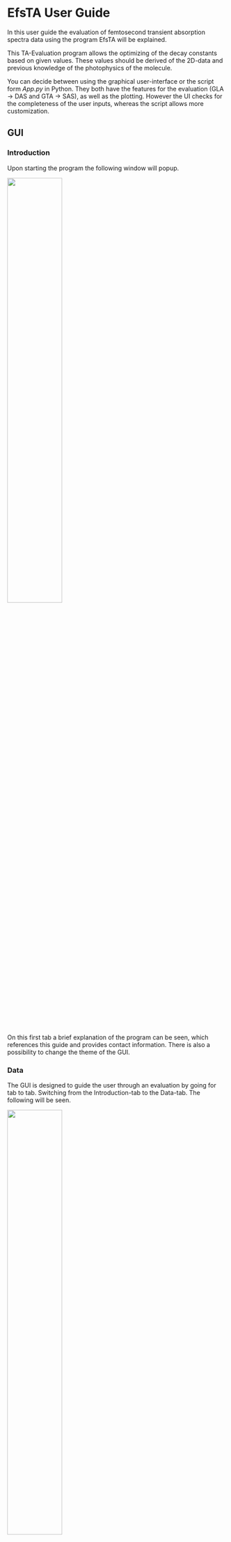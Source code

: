 # **EfsTA User Guide**

In this user guide the evaluation of femtosecond transient absorption spectra data using the program EfsTA will be explained.

This TA-Evaluation program allows the optimizing of the decay constants based on given values. These values should be derived of the 2D-data and previous knowledge of the photophysics of the molecule.

You can decide between using the graphical user-interface or the script form *App.py* in Python. They both have the features for the evaluation (GLA -> DAS and GTA -> SAS), as well as the plotting. However the UI checks for the completeness of the user inputs, whereas the script allows more customization.

## GUI

### Introduction

Upon starting the program the following window will popup. 

<img src="/images/GUI/Introduction.png" width="50%"/>

On this first tab a brief explanation of the program can be seen, which references this guide and provides contact information. There is also a possibility to change the theme of the GUI.

### Data

The GUI is designed to guide the user through an evaluation by going for tab to tab. Switching from the Introduction-tab to the Data-tab. The following will be seen.

<img src="/images/GUI/Data.png" width="50%"/> <img src="/images/GUI/Data WI.png" width="50%"/>

Here the evaluation process starts. The first step is to provide the program with the directory, where the data for the evaluation is located. To provide the data simply copy and past the directory in the designated text field or click the Browse-Button to choose the directory via a directory dialog.

Note that the program only recognizes data in the form of three separate .txt-files for the wavelengths, delays and measured absorption ending with lambda.txt,delay.txt and spectra.txt respectively. 

If a directory is selected which was previously use to evaluate data the inputs made for the previous evaluation will be restored. To clear out all these inputs in case completely different parameters should  be used, the Clear Cache-Button will delete all inputs.

If the directory is a new one with a fresh set of data all input fields will be empty. The data can be shaped if required. The wavelength and time domain can be specified by providing upper and lower limits e.g. if artifacts around time 0 are a problem the lower bound for the delay values can be set to 0.4, so that only the data starting from 0.4 ps will be used. Additionally if the data was meassured in ODU but should be displayed as mOUD a data multiplier can be set e.g. 1000. These parameters are all optional and can be left empty.

After providing the data and shaping it the next step is to decide if the data should be analysed using global liftime analysis or global target analysis. Typically the first step is to use global lifetime analysis.

### Global Lifetime Analysis (GLA)

Going to the GLA-tab the following will be seen.

<img src="/images/GUI/GLA.png" width="50%"/> <img src="/images/GUI/GLA WI.png" width="50%"/>

Utilizing this model the spectrum will be treated as a collection of multiple parallel expoential decays.

First of the GLA-Button needs to be clicked, so that the program knows to use this model for the evaluation.
After that lifetimes for the different species need to be set, since this program relies on initial guesses by the user. A priori knowlegde or guesses about the amount of forming species during the irradiation and an approximate lifetime for each species is necessary. All lifetimes input need to be separated by a comma and depending on if they are to be optimized need to be input in the variable or fixed text fields respectively.

If the measured photochemical process involves for example the different species with two of them having lifetimes in the lower picosecond range and the third having a lifetime greater than the timeframe of the proccess. The two picosecond lifetimes should be input as variable lifetime values and the longer one as a fixed value since it does not contribute in a meaningful way to the spectrum.????

Lastly for the minimization of the Chi-Square-function different algorithms can be selected where the local minimizer Nelder-Mead is the standard but there are also global options with ampgo and basinhoppin which will take a bit longer.

If even more a priori knowledge is available global target analysis can be used.

### Global Target Analysis (GTA)

Going to the GTA-tab the following can be seen.

<img src="/images/GUI/GTA.png" width="50%"/> <img src="/images/GUI/GTA WI.png" width="50%"/>

Here the kinetic models on which the analysis is based can be input in three different ways. 

**Preset Models**

Firstly via the option "Preset Model" one of eight preimplemented kinectic models can be selected for the analysis. The available models are as follows.

The first two models are generic consecutive models with no branching.

- *Model 1* A generic consecutive model with no spefic limitation for the amount of species. In this model the last species will decay back to the ground state.

- *Model 2* A generic consecutive model with no spefic limitation for the amount of species. In this model the last species will **not** decay back to the ground state.

The last six models are consecutive models for a set amount of species with branching processes.

- *Model 3* A -> B -> C -> D; B -> D

- *Model 4* A -> B -> C -> D -> E; B -> E

- *Model 5* A -> B -> C -> D -> E; C -> E

- *Model 6* A -> B -> C -> D -> E -> F; C -> F

- *Model 7* A -> B; A -> C

- *Model 8* A -> B ; B -> C ; B -> D

After selecting a model the lifetimes for the species need to be set. For each transition or "->" there has to be one lifetime. So for Model 3 four lifetimes are required. Optionally for each of these lifetimes bounds can be set, so that during the optimization the values stay inside of a certain interval. If for example there are three lifetimes but the last one should never go below 200 the input for the lower bounds would be ",,200". Since the first two lifetimes don't need a lower limit they will be left empty and separated by a comma. The same goes for the input of the upper bounds.

**Custom Models**

Should the eight provided models not suffice the option "Custom Model" can be selected. This option allows the user to input their own kinetic model just by providing the program with a "reaction equation". The input for the equation should look as follows.

The custom models are limited to a maximum of 26 species. Each species needs to be denoted with a capital letter from A to Z. If one species decays back to the ground state the non capital letter v (for void) may be used. A decay into the ground state only has to be declared once per species. The equation can be written with arrows (A->B->C->v) or for faster input without the arrows (ABCv). The important thing is to keep them in the order of the transitions. The letters need to be selected in alphabetical order. For example if there are only the species the letters used need to be A,B and C **not** F,X and Q. For branching or transitions back to previos species start a new subequation by separation with a ";". For example given the following transitions:

<img src="/images/tooltips/reaction example.png" width="30%"/>

the input for the eqaution would be:

A->B->C->v;B->A;A->C or ABCv;BA;AC.

These custom models can be saved for later use or deleted if no longer of interest.

The input of the lifetimes and their bounds work in the same way they work for the "Preset Models".

**Custom Matrix**

Lastly for more advanced users it is also possible to input a transition matrix directly. For this select the "Custom Matrix" option and enter the size of the matrix. The size corresponds to the amount of species. After that click the Open Table-Button. A new window will pop up with a table where the lifetimes can be input directly.

<img src="/images/GUI/Table.png" width="30%"/> <img src="/images/GUI/Table WI.png" width="30%"/>

Given the following transitions:

<img src="/images/tooltips/reaction example.png" width="30%"/>

the input for the matrix should look like this:

<img src="/images/tooltips/matrix example.png" width="30%"/>

The matrix can be divided in three major parts. The main diagonal, the triangle above the main diagonal and the triangle below it. On the main diagonal the loss or decay of the corresponding species is described. The upper triangle describes the regain or repopulation of previous species. The lower triangle describes the gain or population of following species.

More specific the positions in the matrix always describe the relationship or rather the dependance of the species in the row from the species in the column. For example the position highlighted in blue in the upper triangle describes the dependence of species B from species C. The "reaction equation" shows that there is no transition from species C back to species B so the position is left empty or the input is zero. The position highlighted in red on the main diagonal shows the decay of species A. In the "reaction equation" there are two transitions from species A to another species in other words two ways for species A to lose population. Once through a transition to species B which occurs after a lifetime of τ<sub>1</sub> and once through a transition directly to species C a lifetime of τ<sub>5</sub> so the overall decay of species A is described by the negative sum of those lifetimes, since the transitions result in loss of population.

After all inputs are made the matrix can be saved and in after setting the plotting details the program can be executed.

### Plotting

With the selection of the analysis method the last thing left to do is to select if the raw and or fitted data should be plotted. EfsTA provides a variety of different plots.

<img src="/images/GUI/Plotting.png" width="50%"/> <img src="/images/GUI/Plotting WI.png" width="50%"/>

**Plot Choices**

- *Delay Slices (ΔA/λ)*: Specified slices through the time domain will be shown as a plot of the absorption change against the wavelengths. (Will only be shown if delays are provided.)

<img src="/images/example plots/ex_timeslice.png" width="30%"/>

- *Wavelength Slices (t/ΔA)*: Specified slices through the wavelength domain will be shown as a plot of the delay against the absorption change. (Will only be shown if wavelengths are provided.)

<img src="/images/example plots/ex_waveslice.png" width="30%"/>

- *Heatmap*: The threedimensional data will be shown as a heatmap.

<img src="/images/example plots/ex_heatmap.png" width="30%"/>

- *All in One*: This plot shows the delay slices, wavelength slices and the heatmap next to eachother in a single image.

<img src="/images/example plots/ex_all.png" width="30%"/>

- *Concentrations (c/t)*: This plot displays the concentration development of each species by plotting the concentration against the delay.

<img src="/images/example plots/ex_concentrations.png" width="30%"/>

- *DAS/SAS(ΔA/λ)*: Depending on the evaluation method the decay associated spectra (for GLA) or the species associated spectra (for GTA) will be shown as plots of the absorption change against the wavelength.

<img src="/images/example plots/ex_DASSAS.png" width="30%"/>

- *Residuals*: Displays the residuals as a heatmap.

<img src="/images/example plots/ex_residuals.png" width="30%"/>

- *3D Contour*: Displays the data as an interactive 3D contour plot.

<img src="/images/example plots/ex_3D.png" width="30%"/>

**Plot Settings**

For some Plots other parameters need to be set.

- *Delay Slices*: Specific delays for the Delay Slices Plot.

- *Wavelength Slices*: Specific wavelengths for the Wavelength Slices Plot.

- *Contour Lines*: A value characterizing the number of lines shown in the heatmap, higher values show more lines. If not changed will be set to 20.

### Input Confirmation

After all plotting settings are done the program is ready to be executed. 

<img src="/images/GUI/Input Confirmation.png" width="50%"/> <img src="/images/GUI/Input Confirmation WI.png" width="50%"/>

On the Input Confirmation-tab all inputs given by the user will be displayed, so that they can be checked one last time. If everything is as it should be the program can be started by clicking the Confirm-Button.

### Results

The resulting plots and the evalutaion results and other fit statistics will be displayed in different popup windows after the evalutaions. In addition to that all plots and results will be saved in a new folder in the data directory called "evaluation". After closing the program the inputs will also be saved in the data directory and reloaded if the directory will be selected another time.

## Script

The general features of the GUI are also included in the script, although there are less settings regarding the plotting of single plots. However, this can be easily customized and will be explained at the end of this chapter.

### General settings

At the top of the script, the general settings will be found.

<img src="/images/script/settings.png" width="50%"/>

First, the `directory` to the folder containing the data needs to be provided. Files with the following names will be recognized:
> `/...lambda.txt` contains the wavelengths/nm,
> `/...delays.txt` contains the delays/ps,
> `/...spectra.txt` contains the absorption change.

Then the evaluation `model` can be selected. GLA will be used for `0`, for the GTA one of the eight preimplemented models `1`-`8` can be selected or `"custom"` for a custom matrix.

<img src="/images/script/models.png" width="50%"/>

The next settings are `w_bounds` and `d_bounds` which are the `[lower, upper]` bound for the `wavelengths` and `delays` where the original data will be cut off. If the data should not be cut the bounds can be set as 'None'.

The variables `orig`, `fit` and `resi` affect which plots of the original and fitted data will be plotted.

Options for `orig`:

- `0`: no plot will be generated

- `3`: this will show the *All-In-One*-plot of the original data

- `4`: this will show the *3D Contour*-plot of the original data

Options for `fit`:

- `0`: no plot will be generated

- `1`: the fitted values will be printed in the console and the results will be saved

- `2`: this will show the *All-In-One*-plot of the fitted data and the results will be saved

- `3`: with this option the values will be printed, the *All-In-One*-plot will be generated and the results will be saved

- `3`: with this option the values will be printed, the *3D Contour*-plot will be generated and the results will be saved

Options for `resi`:

- `0`: no plot will be generated

- `1`: the residuals will be plotted in a 1D plot of the residuals against the delays

- `2`: this will generate a heatmap of the residuals

- `3`: with this option both images will be shown

This option only works, if fit is not 0.

Lastly an optimizer algorithm needs to be set.

### Settings for the Decay Associated Spectra

In the next section if GLA (model = 0) was selected, `0`-`a` fixed and `0`-`b` variable values for the decay constants `tau`  need to be set. The fixed values won't be optimized, whereas the variable ones will be incuded in the fit. The total number of tau values `a`+`b` has to be at least `1`.

<img src="/images/script/gla.png" width="50%"/>

### Settings for the Species Associated Spectra

For each lifetime an upper and a lower bound can be set (`GTA_tau_lb`, `GTA_tau_ub`). They define the regions where the optimized lifetimes should be found. Should you not want to set a lower and/or upper limit for a certain lifetime, you can simply take `None` as an element of the list. If you wish not to set any bounds, write None instead of the list.

For the initial concentrations `C_0`, you will be asked to set `0` or `n` values with *n* corresponding to the number of species separated by commatas. If you leave the list empty, the concentration of species `1` will be set to `1` and the concentration of the other species to `0`.

Should you choose the model `"custom"` you can specify the matrix `M` at the end. It can be a list or an array either handwritten or imported from a file.

<img src="/images/script/gta.png" width="50%"/>

### Settings for the *all-in-one* plots

In the next section you can configure the settings for the *all-in-one* plots.

<img src="/images/script/plotting.png" width="50%"/>

You are offered the following possibilities:

- `wave`: the wavelengths shown in the (sub)plot *t/ΔA*

- `time`: the delays shown in the (sub)plot *ΔA/λ*

- `v_min` and `v_max`: the lower and upper boundaries for the colorbar in the heatmap, `None` for automatic determination.

- `cont`: a value characterizing the number of contour lines shown in the heatmap (sub)plot, higher values show more lines

- `mul`: the value by which the absorption data must be multiplied to get ΔA·10³

### Further customizing

The script can be used to better customize the images that will be generated.

If you want to create custom plots you can write the code below the calculation. Keep in mind that you still have to choose the right values for `model`, `d_limits`, `l_limits` and `C_0` in the settings at the beginning.

The methdod you will want to use to generate custom images is `Controller.plotCustom(wave, time, v_min, v_max, model, cont, custom, add, mul)`. Most of the variables have already been explained above.

*custom*: custom describes which subplots will be plotted

- `"1"`: chosen wavelength values will be plotted in a plot of the delays against the absorption change

- `"2"`: the absorption change will be plotted as a heatmap of the delays against the wavelenghts

- `"3"`: chosen delay values will be plotted in a plot of the absorption change against the wavelenghts

- `"1+2"`, `"1+3"`, `"2+3"`, `"1+2+3"`: this is an image of the two or three plots mentioned above combined

The title of the plot corresponds to the name of the image. Be careful not to overwrite images and instead use `add` to give your plots different titles.

Another plot can be plotted with `Controller.plotConcentrations(model)`. It shows the concentration of each species against the delays.

Furthermore the DAS or SAS can be plotted with `Controller.plotDAS(model, tau_fit)`. It is a plot of the absorption change against the wavelengths.

The images for both of the plots are presented in the section of the GUI.

## Error Messages

### Please provide a bound for each lifetime

This error occurs when the amount of bounds provided does not match the amount of lifetimes provided for the Preset or Custom Model GTA. It is possible to provide bounds only for some lifetimes, however the other lifetimes still have to be included. Make sure that, if you provide bounds, to match the amount of commata of the lifetimes and the bounds. 
